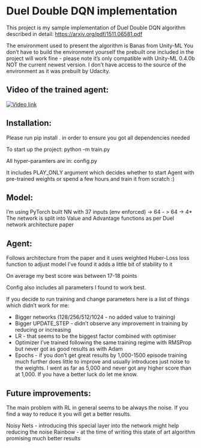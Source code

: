 # Duel Double DQN implementation 

This project is my sample implementation of Duel Double DQN algorithm described in detail:
https://arxiv.org/pdf/1511.06581.pdf

The environment used to present the algorithm is Banas from Unity-ML
You don’t have to build the environment yourself the prebuilt one included in the project will work fine - please note it’s only compatible with Unity-ML 0.4.0b NOT the current newest version. I don’t have access to the source of the environment as it was prebuilt by Udacity. 

## Video of the trained agent:
[![Video link](https://img.youtube.com/vi/VID/SRBDl_yjLBM.jpg)](https://youtu.be/SRBDl_yjLBM)

## Installation: 
Please run pip install . in order to ensure you got all dependencies needed

To start up the project:
python -m train.py 

All hyper-paramters are in: 
config.py 

It includes PLAY_ONLY argument which decides whether to start Agent with pre-trained weights or spend a few hours and train it from scratch :) 

## Model: 
I’m using PyTorch built NN with 37 inputs (env enforced) -> 64 - > 64 -> 4* 
The network is split into Value and Advantage functions as per Duel network architecture paper

## Agent: 
Follows architecture from the paper and it uses weighted Huber-Loss loss function to adjust model 
I’ve found it adds a little bit of stability to it

On average my best score was between 17-18 points 

Config also includes all parameters I found to work best. 

If you decide to run training and change parameters here is a list of things which didn’t work for me: 
- Bigger networks (128/256/512/1024 - no added value to training) 
- Bigger UPDATE_STEP - didn’t observe any improvement in training by reducing or increasing 
- LR - that seems to be the biggest factor combined with optimiser 
- Optimizer I’ve trained following the same training regime with RMSProp but never got as good results as with Adam 
- Epochs - if you don’t get great results by 1,000-1500 episode training much further does little to improve and usually introduces just noise to the weights. I went as far as 5,000 and never got any higher score than at 1,000. If you have a better luck do let me know. 

## Future improvements: 
The main problem with RL in general seems to be always the noise. If you find a way to reduce it you will get a better results. 

Noisy Nets - introducing this special layer into the network might help reducing the noise 
Rainbow - at the time of writing this state of art algorithm promising much better results 

